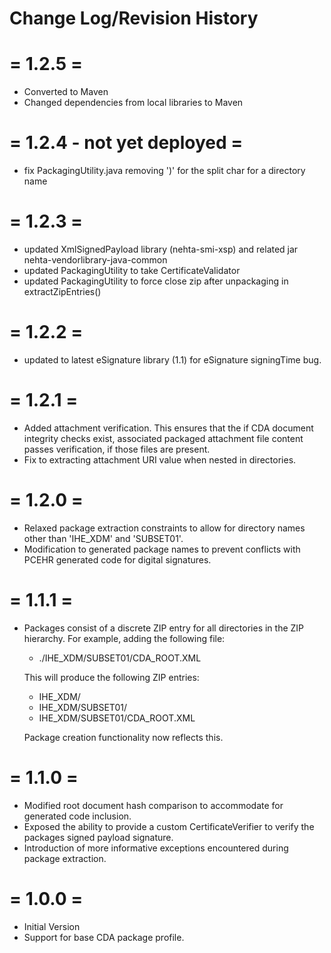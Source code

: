 # Change Log/Revision History

= 1.2.5 =
=========
- Converted to Maven
- Changed dependencies from local libraries to Maven

= 1.2.4 - not yet deployed =
=========
- fix PackagingUtility.java removing ')' for the split char for a directory name


= 1.2.3 =
=========
- updated XmlSignedPayload library (nehta-smi-xsp) and related jar nehta-vendorlibrary-java-common
- updated PackagingUtility to take CertificateValidator
- updated PackagingUtility to force close zip after unpackaging in extractZipEntries()


= 1.2.2 =
=========
- updated to latest eSignature library (1.1) for eSignature signingTime bug.


= 1.2.1 =
=========
- Added attachment verification. This ensures that the if CDA document integrity
  checks exist, associated packaged attachment file content passes verification,
  if those files are present.
- Fix to extracting attachment URI value when nested in directories.

= 1.2.0 =
=========
- Relaxed package extraction constraints to allow for directory names other than
  'IHE_XDM' and 'SUBSET01'.
- Modification to generated package names to prevent conflicts with PCEHR generated
  code for digital signatures.

= 1.1.1 =
=========
- Packages consist of a discrete ZIP entry for all directories in the
  ZIP hierarchy. For example, adding the following file:

    - ./IHE_XDM/SUBSET01/CDA_ROOT.XML

  This will produce the following ZIP entries:

    - IHE_XDM/
    - IHE_XDM/SUBSET01/
    - IHE_XDM/SUBSET01/CDA_ROOT.XML

  Package creation functionality now reflects this.

= 1.1.0 =
=========
- Modified root document hash comparison to accommodate for generated
  code inclusion.
- Exposed the ability to provide a custom CertificateVerifier to verify
  the packages signed payload signature.
- Introduction of more informative exceptions encountered during
  package extraction.

= 1.0.0 =
=========
- Initial Version
- Support for base CDA package profile.